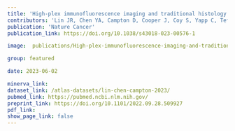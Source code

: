 ```yaml
---
title: 'High-plex immunofluorescence imaging and traditional histology of the same tissue section for discovering image-based biomarkers.'
contributors: 'Lin JR, Chen YA, Campton D, Cooper J, Coy S, Yapp C, Tefft JB, McCarty E, Ligon KL, Rodig SJ, Reese S, George T, Santagata S, Sorger PK (2023).'
publication: 'Nature Cancer'
publication_link: https://doi.org/10.1038/s43018-023-00576-1

image:  publications/High-plex-immunofluorescence-imaging-and-traditional-histology-of-the-same-tissue-section-for-discovering-image-based-biomarkers-1.png

group: featured

date: 2023-06-02

minerva_link:
dataset_link: /atlas-datasets/lin-chen-campton-2023/
pubmed_link: https://pubmed.ncbi.nlm.nih.gov/
preprint_link: https://doi.org/10.1101/2022.09.28.509927
pdf_link:
show_page_link: false
---
```

